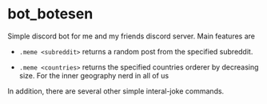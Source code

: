 # bot_botesen

Simple discord bot for me and my friends discord server. Main features are

- ```.meme <subreddit>``` returns a random post from the specified subreddit.

-  ```.meme <countries>``` returns the specified countries orderer by decreasing size. For the inner geography nerd in all of us

In addition, there are several other simple interal-joke commands.
